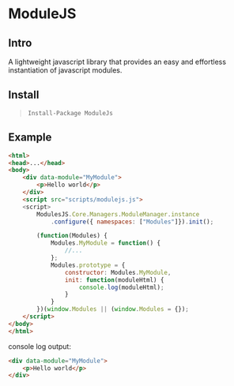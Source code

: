 # ModuleJS

## Intro
A lightweight javascript library that provides an easy and effortless instantiation of javascript modules.   

## Install

> `Install-Package ModuleJs`

## Example

```html
<html>
<head>...</head>
<body>
    <div data-module="MyModule">
        <p>Hello world</p>
    </div>
    <script src="scripts/modulejs.js">
    <script>
        ModulesJS.Core.Managers.ModuleManager.instance
            .configure({ namespaces: ["Modules"]}).init();

        (function(Modules) {
            Modules.MyModule = function() {
                //...
            };
            Modules.prototype = {
                constructor: Modules.MyModule,
                init: function(moduleHtml) {
                    console.log(moduleHtml);
                }
            }
        })(window.Modules || (window.Modules = {});
    </script>
</body>
</html>
```

console log output:
```html
<div data-module="MyModule">
    <p>Hello world</p>
</div>
```